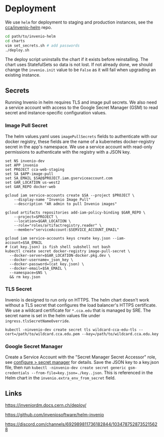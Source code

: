 # Deployment

We use `helm` for deployment to staging and production instances, see the [cca/invenio-helm](https://github.com/cca/invenio-helm) repo.

```sh
cd path/to/invenio-helm
cd charts
vim set_secrets.sh # add passwords
./deploy.sh
```

The deploy script uninstalls the chart if it exists before reinstalling. The chart uses StatefulSets so data is not lost. If not already done, we should change the `invenio.init` value to be `False` as it will fail when upgrading an existing instance.

## Secrets

Running Invenio in helm requires TLS and image pull secrets. We also need a service account with access to the Google Secret Manager (GSM) to read secret and instance-specific configuration values.

### Image Pull Secret

The helm values.yaml uses `imagePullSecrets` fields to authenticate with our docker registry, these fields are the name of a kubernetes docker-registry secret in the app's namespace. We use a service account with read-only permissions to authenticate with the registry with a JSON key.

```fish
set NS invenio-dev
set APP invenio
set PROJECT cca-web-staging
set SA $APP-image-pull
set SA_EMAIL $SA@$PROJECT.iam.gserviceaccount.com
set GAR_LOCATION us-west2
set GAR_REPO docker-web

gcloud iam service-accounts create $SA --project $PROJECT \
    --display-name "Invenio Image Pull"
    --description "AR admin to pull Invenio images"

gcloud artifacts repositories add-iam-policy-binding $GAR_REPO \
    --project=$PROJECT \
    --location=$GAR_LOCATION \
    --role="roles/artifactregistry.reader" \
    --member="serviceAccount:$SERVICE_ACCOUNT_EMAIL"

gcloud iam service-accounts keys create key.json --iam-account=$SA_EMAIL
# (cat key.json) is fish shell subshell not bash
kubectl create secret docker-registry image-pull-secret \
  --docker-server=$GAR_LOCATION-docker.pkg.dev \
  --docker-username=_json_key \
  --docker-password=(cat key.json) \
  --docker-email=$SA_EMAIL \
  --namespace=$NS \
  && rm key.json
```

### TLS Secret

Invenio is designed to run only on HTTPS. The helm chart doesn't work without a TLS secret that configures the load balancer's HTTPS certificate. We use a wildcard certificate for `*.cca.edu` that is managed by SRE. The secret name is set in the helm values file under `ingress.tlsSecretNameOverride`.

`kubectl -ninvenio-dev create secret tls wildcard-cca-edu-tls --cert=/path/to/wildcard.cca.edu.pem --key=/path/to/wildcard.cca.edu.key`

### Google Secret Manager

Create a Service Account with the "Secret Manager Secret Accessor" role, see [configure > secret manager](./configure.md#secret-manager) for details. Save the JSON key to a key.json file, then run `kubectl -ninvenio-dev create secret generic gsm-credentials --from-file=key.json=./key..json`. This is referenced in the Helm chart in the `invenio.extra_env_from_secret` field.

## Links

https://inveniordm.docs.cern.ch/deploy/

https://github.com/inveniosoftware/helm-invenio

https://discord.com/channels/692989811736182844/1034787528735215628
